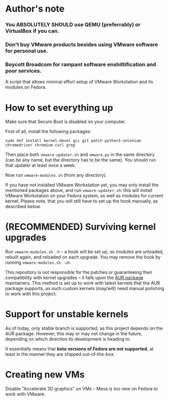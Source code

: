 # Author's note
### You ABSOLUTELY SHOULD use QEMU (preferrably) or VirtualBox if you can.
### Don't buy VMware products besides using VMware software for personal use.
### Boycott Broadcom for rampant software enshittification and poor services.

A script that allows minimal effort setup of VMware Workstation and its modules on Fedora.

# How to set everything up
Make sure that Secure Boot is disabled on your computer.

First of all, install the following packages:
```
sudo dnf install kernel-devel gcc git patch python3-selenium chromedriver chromium curl grep
```

Then place both `vmware-updater.sh` and `vmware.py` in the same directory (can be any name, but the directory has to be the same). You should run that updater at least once a week.

Now run `vmware-modules.sh` (from any directory).

If you have not installed VMware Workstation yet, you may only install the mentioned packages above, and run `vmware-updater.sh`: this will install VMware Workstation on your Fedora system, as well as modules for current kernel. Please note, that you will still have to set up the hook manually, as described below.


# (RECOMMENDED) Surviving kernel upgrades
Run `vmware-modules.sh -h` – a hook will be set up, so modules are unloaded, rebuilt again, and reloaded on each upgrade.
You may remove the hook by running `vmware-modules.sh -uh`.

This repository is not responsible for the patches or guaranteeing their compatibility with kernel upgrades – it falls upon the [AUR package](https://aur.archlinux.org/packages/vmware-workstation) maintainers. This method is set up to work with latest kernels that the AUR package supports, as such custom kernels (may/will) need manual polishing to work with this project.

# Support for unstable kernels
As of today, only stable branch is supported, as this project depends on the AUR package. However, this may or may not change in the future, depending on which direction its development is heading to.

It essentially means that **beta versions of Fedora are not supported**, at least in the manner they are shipped out-of-the-box.

# Creating new VMs
Disable "Accelerate 3D graphics" on VMs – Mesa is too new on Fedora to work with VMware.
